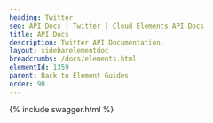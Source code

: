 ```yaml
---
heading: Twitter
seo: API Docs | Twitter | Cloud Elements API Docs
title: API Docs
description: Twitter API Documentation.
layout: sidebarelementdoc
breadcrumbs: /docs/elements.html
elementId: 1359
parent: Back to Element Guides
order: 90
---
```


{% include swagger.html %}
